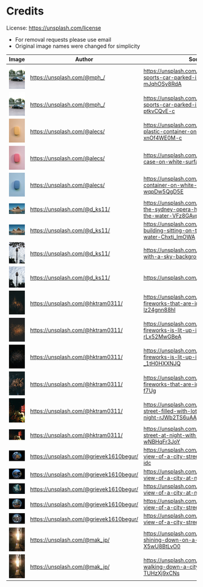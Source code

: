 # Credits

License: https://unsplash.com/license

- For removal requests please use email
- Original image names were changed for simplicity

| Image              | Author                                  | Source                                                                                         |
|--------------------|-----------------------------------------|------------------------------------------------------------------------------------------------|
| ![](car0.jpg)      | https://unsplash.com/@mph_/             | https://unsplash.com/photos/a-black-sports-car-parked-in-a-parking-lot-mJqhOSy8RdA             |
| ![](car1.jpg)      | https://unsplash.com/@mph_/             | https://unsplash.com/photos/a-black-sports-car-parked-in-a-parking-lot--ptkvCQvE-c             |
| ![](soap0.jpg)     | https://unsplash.com/@alecs/            | https://unsplash.com/photos/white-plastic-container-on-white-table-xnOf4WE0M-c                 |
| ![](soap1.jpg)     | https://unsplash.com/@alecs/            | https://unsplash.com/photos/pink-plastic-case-on-white-surface-WeEaKXZkBsQ                     |
| ![](soap2.jpg)     | https://unsplash.com/@alecs/            | https://unsplash.com/photos/blue-plastic-container-on-white-table-wqpDw5QgD5E                  |
| ![](sydney0.jpg)   | https://unsplash.com/@d_ks11/           | https://unsplash.com/photos/a-view-of-the-sydney-opera-house-from-across-the-water-VFz8GAvpHp0 |
| ![](sydney1.jpg)   | https://unsplash.com/@d_ks11/           | https://unsplash.com/photos/a-large-building-sitting-on-top-of-a-body-of-water-Chxtj_lmOWA     |
| ![](tower0.jpg)    | https://unsplash.com/@d_ks11/           | https://unsplash.com/photos/a-tall-tower-with-a-sky-background-qdNc_p32wY0                     |
| ![](tower1.jpg)    | https://unsplash.com/@d_ks11/           | https://unsplash.com/photos/LUN5nz_IuOU                                                        |
| ![](firework0.jpg) | https://unsplash.com/@hktram0311/       | https://unsplash.com/photos/a-bunch-of-fireworks-that-are-in-the-sky-lz24gnn88hI               |
| ![](firework1.jpg) | https://unsplash.com/@hktram0311/       | https://unsplash.com/photos/a-large-fireworks-is-lit-up-in-the-night-sky-rLx52MwGBeA           |
| ![](firework2.jpg) | https://unsplash.com/@hktram0311/       | https://unsplash.com/photos/a-large-fireworks-is-lit-up-in-the-night-sky-_1tH0HXXNJQ           |
| ![](firework3.jpg) | https://unsplash.com/@hktram0311/       | https://unsplash.com/photos/a-bunch-of-fireworks-that-are-in-the-sky-U4eg5H-f7Ug               |
| ![](city0.jpg)     | https://unsplash.com/@hktram0311/       | https://unsplash.com/photos/a-city-street-filled-with-lots-of-traffic-at-night-rJWb2TS6uAA     |
| ![](city1.jpg)     | https://unsplash.com/@hktram0311/       | https://unsplash.com/photos/a-city-street-at-night-with-a-lot-of-traffic-wNBHqFr3JoY           |
| ![](fisheye0.jpg)  | https://unsplash.com/@grievek1610begur/ | https://unsplash.com/photos/a-fish-eye-view-of-a-city-street-at-night-6dSEl5j-idc              |
| ![](fisheye1.jpg)  | https://unsplash.com/@grievek1610begur/ | https://unsplash.com/photos/a-fish-eye-view-of-a-city-at-night-a53ev2JEByQ                     |
| ![](fisheye2.jpg)  | https://unsplash.com/@grievek1610begur/ | https://unsplash.com/photos/a-fish-eye-view-of-a-city-at-night-oI2O7Jnk4SE                     |
| ![](fisheye3.jpg)  | https://unsplash.com/@grievek1610begur/ | https://unsplash.com/photos/a-fish-eye-view-of-a-city-street-TO-nVZjfaoc                       |
| ![](fisheye4.jpg)  | https://unsplash.com/@grievek1610begur/ | https://unsplash.com/photos/a-fish-eye-view-of-a-city-street-5c6gpbZ6baQ                       |
| ![](sun0.jpg)      | https://unsplash.com/@mak_jp/           | https://unsplash.com/photos/the-sun-is-shining-down-on-a-city-street-X5wU8BtLvO0               |
| ![](sun1.jpg)      | https://unsplash.com/@mak_jp/           | https://unsplash.com/photos/a-person-walking-down-a-city-street-at-sunset-TUHzXj9xCNs          |
